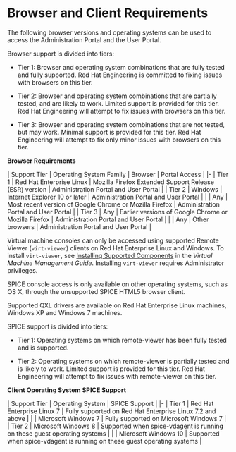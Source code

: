 # Browser and Client Requirements

The following browser versions and operating systems can be used to access the Administration Portal and the User Portal.

Browser support is divided into tiers:

* Tier 1: Browser and operating system combinations that are fully tested and fully supported. Red Hat Engineering is committed to fixing issues with browsers on this tier.

* Tier 2: Browser and operating system combinations that are partially tested, and are likely to work. Limited support is provided for this tier. Red Hat Engineering will attempt to fix issues with browsers on this tier.

* Tier 3: Browser and operating system combinations that are not tested, but may work. Minimal support is provided for this tier. Red Hat Engineering will attempt to fix only minor issues with browsers on this tier.

**Browser Requirements**

| Support Tier | Operating System Family | Browser | Portal Access |
|-
| Tier 1 | Red Hat Enterprise Linux | Mozilla Firefox Extended Support Release (ESR) version | Administration Portal and User Portal |
| Tier 2 | Windows | Internet Explorer 10 or later | Administration Portal and User Portal |
|        | Any | Most recent version of Google Chrome or Mozilla Firefox | Administration Portal and User Portal |
| Tier 3 | Any | Earlier versions of Google Chrome or Mozilla Firefox | Administration Portal and User Portal |
|        | Any | Other browsers | Administration Portal and User Portal |

Virtual machine consoles can only be accessed using supported Remote Viewer (`virt-viewer`) clients on Red Hat Enterprise Linux and Windows. To install `virt-viewer`, see [Installing Supported Components](https://access.redhat.com/documentation/en/red-hat-virtualization/4.0/single/virtual-machine-management-guide#sect-Installing_Supporting_Components) in the *Virtual Machine Management Guide*. Installing `virt-viewer` requires Administrator privileges.

SPICE console access is only available on other operating systems, such as OS X, through the unsupported SPICE HTML5 browser client.

Supported QXL drivers are available on Red Hat Enterprise Linux machines, Windows XP and Windows 7 machines.

SPICE support is divided into tiers:

* Tier 1: Operating systems on which remote-viewer has been fully tested and is supported. 

* Tier 2: Operating systems on which remote-viewer is partially tested and is likely to work. Limited support is provided for this tier. Red Hat Engineering will attempt to fix issues with remote-viewer on this tier.

**Client Operating System SPICE Support**

| Support Tier | Operating System | SPICE Support |
|-
| Tier 1 | Red Hat Enterprise Linux 7 | Fully supported on Red Hat Enterprise Linux 7.2 and above |
|        | Microsoft Windows 7 | Fully supported on Microsoft Windows 7 |
| Tier 2 | Microsoft Windows 8 | Supported when spice-vdagent is running on these guest operating systems |
|        | Microsoft Windows 10 | Supported when spice-vdagent is running on these guest operating systems |
